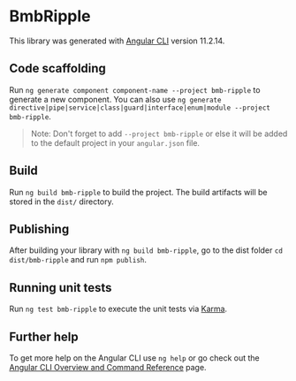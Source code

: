 # BmbRipple

This library was generated with [Angular CLI](https://github.com/angular/angular-cli) version 11.2.14.

## Code scaffolding

Run `ng generate component component-name --project bmb-ripple` to generate a new component. You can also use `ng generate directive|pipe|service|class|guard|interface|enum|module --project bmb-ripple`.
> Note: Don't forget to add `--project bmb-ripple` or else it will be added to the default project in your `angular.json` file. 

## Build

Run `ng build bmb-ripple` to build the project. The build artifacts will be stored in the `dist/` directory.

## Publishing

After building your library with `ng build bmb-ripple`, go to the dist folder `cd dist/bmb-ripple` and run `npm publish`.

## Running unit tests

Run `ng test bmb-ripple` to execute the unit tests via [Karma](https://karma-runner.github.io).

## Further help

To get more help on the Angular CLI use `ng help` or go check out the [Angular CLI Overview and Command Reference](https://angular.io/cli) page.
